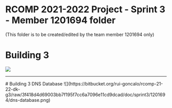 RCOMP 2021-2022 Project - Sprint 3 - Member 1201694 folder
===========================================
(This folder is to be created/edited by the team member 1201694 only)
# Building 3 
![](https://bitbucket.org/rui-goncalo/rcomp-21-22-dk-g3/raw/3f418d4d69003bb7f195f7cc6a7096e11cd9dcad/doc/sprint3/1201694/building3_pt_layout.png)
<hr>
# Building 3 DNS Database
![](https://bitbucket.org/rui-goncalo/rcomp-21-22-dk-g3/raw/3f418d4d69003bb7f195f7cc6a7096e11cd9dcad/doc/sprint3/1201694/dns-database.png)
